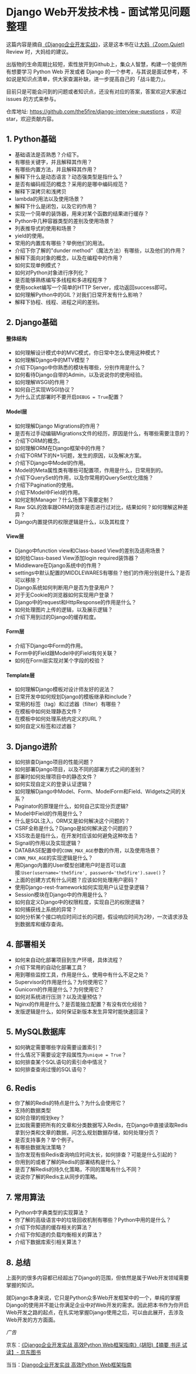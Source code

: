 # Django Web开发技术栈 - 面试常见问题整理

这篇内容是摘自[《Django企业开发实战》](https://www.the5fire.com/983.html)，这是这本书在让[大妈（Zoom.Quiet)](https://github.com/ZoomQuiet) Review 时，大妈给的建议。

出版物的生命周期比较短，索性放开到Github上，集众人智慧，构建一个能供所有想要学习 Python Web 开发或者 Django 的一个参考，与其说是面试参考，不如说是知识点清单，供大家查漏补缺，进一步提高自己的「战斗能力」。

目前只是可能会问到的问题或者知识点，还没有对应的答案，答案欢迎大家通过 issues 的方式来参与。

仓库地址: https://github.com/the5fire/django-interview-questions ，欢迎 star，欢迎贡献内容。

## 1. Python基础

* 基础语法是否熟悉？介绍下。
* 有哪些关键字，并且解释其作用？
* 有哪些内置方法，并且解释其作用？
* 解释下什么是动态语言？动态强类型是指什么？
* 是否有编码规范的概念？采用的是哪中编码规范？
* 解释下深拷贝和浅拷贝
* lambda的用法以及使用场景？
* 解释下什么是闭包，以及它的作用？
* 实现一个简单的装饰器，用来对某个函数的结果进行缓存？
* Python中几种容器类型的差别及使用场景？
* 列表推导式的使用和场景？
* yield的使用。
* 常用的内置库有哪些？举例他们的用法。
* 介绍下你了解的"dunder method"（魔法方法）有哪些，以及他们的作用？
* 解释下面向对象的概念，以及在编程中的作用？
* 如何实现单例模式？
* 如何对Python对象进行序列化？
* 是否能够熟练编写多线程和多进程程序？
* 使用socket编写一个简单的HTTP Server，成功返回success即可。
* 如何理解Python中的GIL？对我们日常开发有什么影响？
* 解释下协程、线程、进程之间的差别。


## 2. Django基础

#### 整体结构

* 如何理解设计模式中的MVC模式，你日常中怎么使用这种模式？
* 如何理解Django中的MTV模型？
* 介绍下Django中你熟悉的模块有哪些，分别作用是什么？
* 如何看待Django自带的Admin，以及说说你的使用经验。
* 如何理解WSGI的作用？
* 如何自己实现WSGI协议？
* 为什么正式部署时不要开启``DEBUG = True``配置？

#### Model层

* 如何理解Django Migrations的作用？
* 是否有过手动编辑Migrations文件的经历，原因是什么，有哪些需要注意的？
* 介绍下ORM的概念。
* 如何理解ORM在Django框架中的作用？
* 介绍下ORM下的N+1问题，发生的原因，以及解决方案。
* 介绍下Django中Model的作用。
* Model的Meta属性类有哪些可配置项，作用是什么，日常用到的。
* 介绍下QuerySet的作用，以及你常用的QuerySet优化措施？
* 介绍下Pagination的使用。
* 介绍下Model中Field的作用。
* 如何定制Manager？什么场景下需要定制？
* Raw SQL的效率跟ORM的效率是否进行过对比，结果如何？如何理解这种差异？
* Django内置提供的权限逻辑是什么，以及其粒度？

#### View层

* Django中function view和Class-based View的差别及适用场景？
* 如何给Class-based View添加login required装饰器？
* Middleware在Django系统中的作用？
* settings中默认配置的MIDDLEWARES有哪些？他们的作用分别是什么？是否可以移除？
* Django系统如何判断用户是否为登录用户？
* 对于无Cookie的浏览器如何实现用户登录？
* Django中的request和HttpResponse的作用是什么？
* 如何处理图片上传的逻辑，以及展示逻辑？
* 介绍下用到过的Django的缓存粒度。

#### Form层

* 介绍下Django中Form的作用。
* Form中的Field跟Model中的Field有何关联？
* 如何在Form层实现对某个字段的校验？

#### Template层

* 如何理解Django模板对设计师友好的说法？
* 日常开发中如何规划Django的模板继承和include？
* 常用的标签（tag）和过滤器（filter）有哪些？
* 在模板中如何处理静态文件？
* 在模板中如何处理系统内定义的URL？
* 如何自定义标签和过滤器？


## 3. Django进阶

* 如何排查Django项目的性能问题？
* 如何部署Django项目，以及不同的部署方式之间的差别？
* 部署时如何处理项目中的静态文件？
* 如何实现自定义的登录认证逻辑？
* 如何理解Django中Model、Form、ModelForm和Field、Widgets之间的关系？
* Paginator的原理是什么，如何自己实现分页逻辑?
* Model中Field的作用是什么？
* 什么是SQL注入，ORM又是如何解决这个问题的？
* CSRF全称是什么？Django是如何解决这个问题的？
* XSS攻击是指什么，在开发时应该如何避免这种攻击？
* Signal的作用以及实现逻辑？
* DATABASE配置中的``CONN_MAX_AGE``参数的作用，以及使用场景？
* ``CONN_MAX_AGE``的实现逻辑是什么？
* 用Django内置的User模型创建用户时是否可以直接:``User(username='the5fire', password='the5fire').save()``？
* 上面的创建方式有什么问题？应该如何处理用户密码？
* 使用Django-rest-framework如何实现用户认证登录逻辑？
* Session模块在Django中的作用是什么？
* 如何自定义Django中的权限粒度，实现自己的权限逻辑？
* 如何捕获线上系统的异常？
* 如何分析某个接口响应时间过长的问题，假设响应时间为2秒，一次请求涉及到数据库和缓存查询。


## 4. 部署相关

* 如何来自动化部署项目到生产环境，具体流程？
* 介绍下常用的自动化部署工具？
* 用到哪些监控工具，作用是什么，使用中有什么不足之处？
* Supervisor的作用是什么？为何使用它？
* Gunicorn的作用是什么？为何使用它？
* 如何对系统进行压测？以及流量预估？
* Nginx的作用是什么？是否能独立配置？有没有优化经验？
* 发版逻辑是什么，如何保证新版本发生异常时能快速回滚？


## 5. MySQL数据库

* 如何确定需要哪些字段需要设置索引？
* 什么情况下需要设定字段属性为``unique = True``？
* 如何排查某个SQL语句的索引命中情况？
* 如何排查查询过慢的SQL语句？

## 6. Redis

* 你了解的Redis的特点是什么？为什么会使用它？
* 支持的数据类型
* 如何合理的规划key？
* 比如我需要把所有的文章和分类数据写入Redis，在Django中直接读取Redis拿到分类和文章的数据，问怎么规划数据存储，如何处理分页？
* 是否支持事务？举个例子。
* 有哪些数据淘汰策略？
* 当你发现有些Redis查询响应时间太长，如何排查？可能是什么引起的？
* 你用到的或者了解的Redis的部署结构是什么？
* 是否了解Redis的持久化策略，不同的策略有什么不同？
* 说说你了解的Redis主从同步的策略。


## 7. 常用算法

* Python中字典类型的实现算法？
* 你了解的高级语言中的垃圾回收机制有哪些？Python中用的是什么？
* 介绍下你知道的缓存相关的算法？
* 介绍下你知道的负载均衡相关的算法？
* 介绍下数据库索引相关算法？


## 8. 总结

上面列的很多内容都已经超出了Django的范围，但依然是属于Web开发领域需要掌握的知识。

就Django本身来说，它只是Python众多Web开发框架中的一个，单纯的掌握Django的使用并不能让你满足企业中对Web开发的需求。因此把本书作为你开启Web开发之路的起点，在扎实地掌握Django使用之后，可以由此展开，去涉及Web开发的方方面面。


*广告*

京东：[《Django企业开发实战 高效Python Web框架指南》(胡阳)【摘要 书评 试读】- 京东图书](https://item.jd.com/12537842.html)

当当：[Django企业开发实战 高效Python Web框架指南](http://product.dangdang.com/26509799.html)
